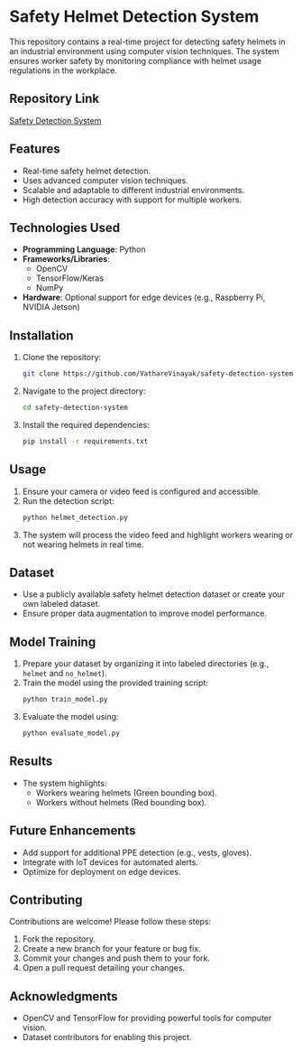 # Safety Helmet Detection System

This repository contains a real-time project for detecting safety helmets in an industrial environment using computer vision techniques. The system ensures worker safety by monitoring compliance with helmet usage regulations in the workplace.

## Repository Link
[Safety Detection System](https://github.com/VathareVinayak/safety-detection-system.git)

## Features
- Real-time safety helmet detection.
- Uses advanced computer vision techniques.
- Scalable and adaptable to different industrial environments.
- High detection accuracy with support for multiple workers.

## Technologies Used
- **Programming Language**: Python
- **Frameworks/Libraries**: 
  - OpenCV
  - TensorFlow/Keras
  - NumPy
- **Hardware**: Optional support for edge devices (e.g., Raspberry Pi, NVIDIA Jetson)

## Installation
1. Clone the repository:
   ```bash
   git clone https://github.com/VathareVinayak/safety-detection-system.git
   ```

2. Navigate to the project directory:
   ```bash
   cd safety-detection-system
   ```

3. Install the required dependencies:
   ```bash
   pip install -r requirements.txt
   ```

## Usage
1. Ensure your camera or video feed is configured and accessible.
2. Run the detection script:
   ```bash
   python helmet_detection.py
   ```
3. The system will process the video feed and highlight workers wearing or not wearing helmets in real time.

## Dataset
- Use a publicly available safety helmet detection dataset or create your own labeled dataset.
- Ensure proper data augmentation to improve model performance.

## Model Training
1. Prepare your dataset by organizing it into labeled directories (e.g., `helmet` and `no_helmet`).
2. Train the model using the provided training script:
   ```bash
   python train_model.py
   ```
3. Evaluate the model using:
   ```bash
   python evaluate_model.py
   ```

## Results
- The system highlights:
  - Workers wearing helmets (Green bounding box).
  - Workers without helmets (Red bounding box).

## Future Enhancements
- Add support for additional PPE detection (e.g., vests, gloves).
- Integrate with IoT devices for automated alerts.
- Optimize for deployment on edge devices.

## Contributing
Contributions are welcome! Please follow these steps:
1. Fork the repository.
2. Create a new branch for your feature or bug fix.
3. Commit your changes and push them to your fork.
4. Open a pull request detailing your changes.


## Acknowledgments
- OpenCV and TensorFlow for providing powerful tools for computer vision.
- Dataset contributors for enabling this project.
